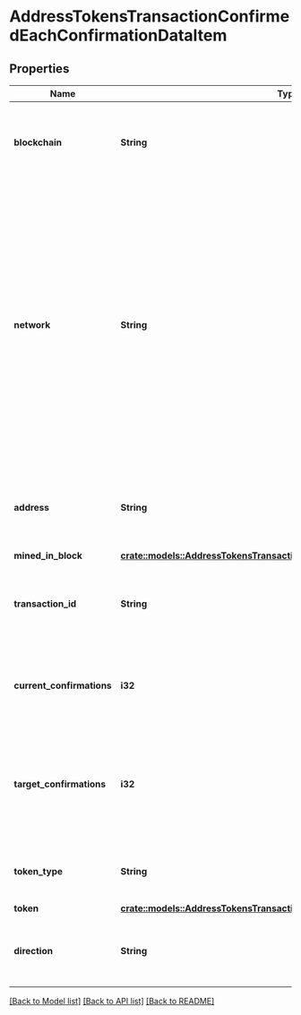 # AddressTokensTransactionConfirmedEachConfirmationDataItem

## Properties

Name | Type | Description | Notes
------------ | ------------- | ------------- | -------------
**blockchain** | **String** | Represents the specific blockchain protocol name, e.g. Ethereum, Bitcoin, etc. | 
**network** | **String** | Represents the name of the blockchain network used; blockchain networks are usually identical as technology and software, but they differ in data, e.g. - \"mainnet\" is the live network with actual data while networks like \"testnet\", \"ropsten\",  are test networks. | 
**address** | **String** | Defines the specific address to which the transaction has been sent. | 
**mined_in_block** | [**crate::models::AddressTokensTransactionConfirmedDataItemMinedInBlock**](AddressTokensTransactionConfirmed_data_item_minedInBlock.md) |  | 
**transaction_id** | **String** | Defines the unique ID of the specific transaction, i.e. its identification number. | 
**current_confirmations** | **i32** | Defines the number of currently received confirmations for the transaction. | 
**target_confirmations** | **i32** | Defines the number of confirmation transactions requested as callbacks, i.e. the system can notify till the n-th confirmation. | 
**token_type** | **String** | Defines the type of token sent with the transaction, e.g. ERC 20. | 
**token** | [**crate::models::AddressTokensTransactionConfirmedEachConfirmationToken**](AddressTokensTransactionConfirmedEachConfirmationToken.md) |  | 
**direction** | **String** | Defines whether the transaction is \"incoming\" or \"outgoing\". | 

[[Back to Model list]](../README.md#documentation-for-models) [[Back to API list]](../README.md#documentation-for-api-endpoints) [[Back to README]](../README.md)


